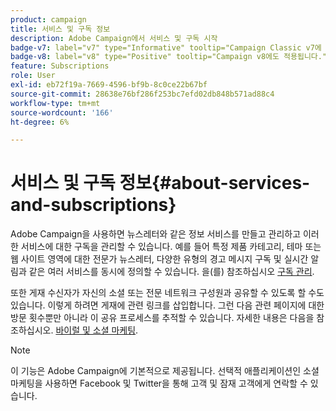```yaml
---
product: campaign
title: 서비스 및 구독 정보
description: Adobe Campaign에서 서비스 및 구독 시작
badge-v7: label="v7" type="Informative" tooltip="Campaign Classic v7에 적용"
badge-v8: label="v8" type="Positive" tooltip="Campaign v8에도 적용됩니다."
feature: Subscriptions
role: User
exl-id: eb72f19a-7669-4596-bf9b-8c0ce22b67bf
source-git-commit: 28638e76bf286f253bc7efd02db848b571ad88c4
workflow-type: tm+mt
source-wordcount: '166'
ht-degree: 6%

---
```


# 서비스 및 구독 정보{#about-services-and-subscriptions}

Adobe Campaign을 사용하면 뉴스레터와 같은 정보 서비스를 만들고 관리하고 이러한 서비스에 대한 구독을 관리할 수 있습니다. 예를 들어 특정 제품 카테고리, 테마 또는 웹 사이트 영역에 대한 전문가 뉴스레터, 다양한 유형의 경고 메시지 구독 및 실시간 알림과 같은 여러 서비스를 동시에 정의할 수 있습니다. 을(를) 참조하십시오 [구독 관리](managing-subscriptions.md).

또한 게재 수신자가 자신의 소셜 또는 전문 네트워크 구성원과 공유할 수 있도록 할 수도 있습니다. 이렇게 하려면 게재에 관련 링크를 삽입합니다. 그런 다음 관련 페이지에 대한 방문 횟수뿐만 아니라 이 공유 프로세스를 추적할 수 있습니다. 자세한 내용은 다음을 참조하십시오. [바이럴 및 소셜 마케팅](viral-and-social-marketing.md).

>[!NOTE]
>
>이 기능은 Adobe Campaign에 기본적으로 제공됩니다. 선택적 애플리케이션인 소셜 마케팅을 사용하면 Facebook 및 Twitter을 통해 고객 및 잠재 고객에게 연락할 수 있습니다.
